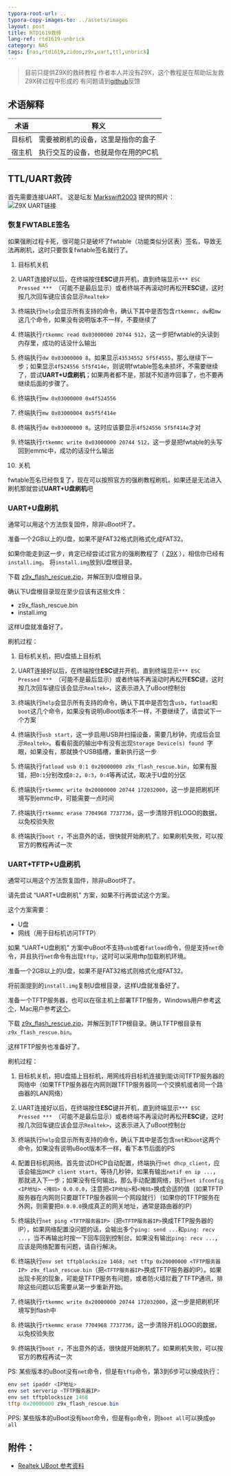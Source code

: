 ```yaml
---
typora-root-url: ..
typora-copy-images-to: ../assets/images
layout: post
title: RTD1619救砖
lang-ref: rtd1619-unbrick
category: NAS
tags: [nas,rtd1619,zidoo,z9x,uart,ttl,unbrick]
---
```



> 目前只提供Z9X的救砖教程
> 作者本人并没有Z9X，这个教程是在帮助坛友救Z9X砖过程中形成的
> 有问题请到[github](https://github.com/jjm2473/jjm2473.github.io/issues)反馈


## 术语解释

|   术语     |    释义                                    |
| ------ | -------------------------------------- |
| 目标机 | 需要被刷机的设备，这里是指你的盒子     |
| 宿主机 | 执行交互的设备，也就是你在用的PC机 |



## TTL/UART救砖

首先需要连接UART。
这是坛友 [Markswift2003](http://forum.zidoo.tv/index.php?members/markswift2003.21473/) 提供的照片：
![Z9X UART链接](/assets/images/Z9X_UART.jpg)



### 恢复FWTABLE签名

如果强刷过程卡死，很可能只是破坏了fwtable（功能类似分区表）签名，导致无法再刷机，这时只要恢复fwtable签名就行了。

1. 目标机关机

2. UART连接好以后，在终端按住**ESC**键并开机，直到终端显示`*** ESC Pressed *** `（可能不是最后显示）或者终端不再滚动时再松开**ESC**键，这时按几次回车键应该会显示`Realtek>`

3. 终端执行`help`会显示所有支持的命令，确认下其中是否包含`rtkemmc`，`dw`和`mw`这几个命令，如果没有说明版本不一样，不要继续了

4. 终端执行`rtkemmc read 0x03000000 20744 512`，这一步把fwtable的头读到内存里，成功的话没什么输出

5. 终端执行`dw 0x03000000 8`。如果显示`43534552 5f5f4555`，那么继续下一步；如果显示`4f524556 5f5f414e`，则说明fwtable签名未损坏，不需要继续了，尝试**UART+U盘刷机**；如果两者都不是，那就不知道咋回事了，也不要再继续后面的步骤了。

6. 终端执行`mw 0x03000000 0x4f524556`

7. 终端执行`mw 0x03000004 0x5f5f414e`

8. 终端执行`dw 0x03000000 8`。这时应该要显示`4f524556 5f5f414e`才对

9. 终端执行`rtkemmc write 0x03000000 20744 512`，这一步是把fwtable的头写回到emmc中，成功的话没什么输出

10. 关机

fwtable签名已经恢复了，现在可以按照官方的强刷教程刷机，如果还是无法进入刷机那就尝试**UART+U盘刷机**吧



### UART+U盘刷机

通常可以用这个方法恢复固件，除非uBoot坏了。

准备一个2GB以上的U盘，如果不是FAT32格式则格式化成FAT32。

如果你能走到这一步，肯定已经尝试过官方的强刷教程了（ [Z9X](https://www.zidoo.tv/Support/support_guide/guide_target/GAi8Kohb5eLeq7k9e%5Bld%5D3ulg%3D%3D.html) ），相信你已经有`install.img`。
将`install.img`放到U盘根目录。

下载 [z9x_flash_rescue.zip](https://mega.nz/file/vbo3GahS#XtGkryVTk-fho4_gN9FnefjcyiOzYsMQ--9euGT2DTw)，并解压到U盘根目录。

确认下U盘根目录现在至少应该有这些文件：

* z9x_flash_rescue.bin
* install.img

这样U盘就准备好了。



刷机过程：

1. 目标机关机，把U盘插上目标机

2. UART连接好以后，在终端按住**ESC**键并开机，直到终端显示`*** ESC Pressed *** `（可能不是最后显示）或者终端不再滚动时再松开**ESC**键，这时按几次回车键应该会显示`Realtek>`，这表示进入了uBoot控制台

3. 终端执行`help`会显示所有支持的命令，确认下其中是否包含`usb`，`fatload`和`boot`这几个命令，如果没有说明uBoot版本不一样，不要继续了，请尝试下一个方案

4. 终端执行`usb start`，这一步启用USB并扫描设备，需要几秒钟，完成后会显示`Realtek>`。看看前面的输出中有没有出现`Storage Device(s) found `字眼，如果没有，那就换个USB插槽，重新执行这一步

5. 终端执行`fatload usb 0:1 0x20000000 z9x_flash_rescue.bin`，如果有报错，把`0:1`分别改成`0:2`，`0:3`，`0:4`等再试试，取决于U盘的分区

6. 终端执行`rtkemmc write 0x20000000 20744 172032000`，这一步是把刷机环境写到emmc中，可能需要一点时间

7. 终端执行`rtkemmc erase 7704968 7737736`，这一步清除开机LOGO的数据，以免校验失败

8. 终端执行`boot r`，不出意外的话，很快就开始刷机了。如果刷机失败，可以按官方的教程再试一次



### UART+TFTP+U盘刷机

通常可以用这个方法恢复固件，除非uBoot坏了。

请先尝试 “UART+U盘刷机” 方案，如果不行再尝试这个方案。

这个方案需要：
* U盘
* 网线（用于目标机访问TFTP）

如果 “UART+U盘刷机” 方案中uBoot不支持`usb`或者`fatload`命令，但是支持`net`命令，并且执行`net`命令有出现`tftp`，这时可以采用tftp加载刷机环境。

准备一个2GB以上的U盘，如果不是FAT32格式则格式化成FAT32。

将前面提到的`install.img`复制U盘根目录，这样U盘就准备好了。


准备一个TFTP服务器，也可以在宿主机上部署TFTP服务，Windows用户参考[这个](https://www.icxbk.com/article/detail/1141.html)，Mac用户参考[这个](https://www.shintaku.top/posts/mac-tftp/)。

下载 [z9x_flash_rescue.zip](https://mega.nz/file/vbo3GahS#XtGkryVTk-fho4_gN9FnefjcyiOzYsMQ--9euGT2DTw)，并解压到TFTP根目录。确认TFTP根目录有`z9x_flash_rescue.bin`。

这样TFTP服务也准备好了。


刷机过程：

1. 目标机关机，把U盘插上目标机，用网线将目标机连接到能访问TFTP服务器的网络中（如果TFTP服务器在内网则跟TFTP服务器同一个交换机或者同一个路由器的LAN网络）

2. UART连接好以后，在终端按住**ESC**键并开机，直到终端显示`*** ESC Pressed *** `（可能不是最后显示）或者终端不再滚动时再松开**ESC**键，这时按几次回车键应该会显示`Realtek>`，这表示进入了uBoot控制台

3. 终端执行`help`会显示所有支持的命令，确认下其中是否包含`net`和`boot`这两个命令，如果没有说明uBoot版本不一样，看下本节后面的PS

4. 配置目标机网络。首先尝试DHCP自动配置，终端执行`net dhcp_client`，应该会输出`DHCP client start`，等待几秒钟，如果有输出`netif en ip ...`，那就进入下一步；如果没有任何输出，那么手动配置网络，执行`net ifconfig <IP地址> <掩码> 0.0.0.0`，注意把`<IP地址>`和`<掩码>`换成合适的值（如果TFTP服务器在内网则只要跟TFTP服务器同一个网段就行）（如果你的TFTP服务在外网，则需要把`0.0.0.0`换成真正的网关地址，通常是路由器的IP）

5. 终端执行`net ping <TFTP服务器IP>`（把`<TFTP服务器IP>`换成TFTP服务器的IP），如果网络配置没问题的话，会输出多个`ping: send ...`和`ping: recv ...`，当不再输出时按一下回车回到控制台。如果没有输出`ping: recv ...`，应该是网络配置有问题，请自行解决。

6. 终端执行`env set tftpblocksize 1468; net tftp 0x20000000 <TFTP服务器IP> z9x_flash_rescue.bin`（把`<TFTP服务器IP>`换成TFTP服务器的IP）。如果出现卡死的现象，可能是TFTP服务有问题，或者防火墙拦截了TFTP通讯，排除这些问题以后需要从第一步重新开始。

7. 终端执行`rtkemmc write 0x20000000 20744 172032000`，这一步是把刷机环境写到flash中

8. 终端执行`rtkemmc erase 7704968 7737736`，这一步清除开机LOGO的数据，以免校验失败

9. 终端执行`boot r`，不出意外的话，很快就开始刷机了。如果刷机失败，可以按官方的教程再试一次

PS: 某些版本的uBoot没有`net`命令，但是有`tftp`命令，第3到6步可以换成执行：

   ```powershell
   env set ipaddr <IP地址>
   env set serverip <TFTP服务器IP>
   env set tftpblocksize 1468
   tftp 0x20000000 z9x_flash_rescue.bin
   ```

PPS: 某些版本的uBoot没有`boot`命令，但是有`go`命令，则`boot all`可以换成`go all`


## 附件：

* [Realtek UBoot 参考资料](/assets/files/RTD1619_RTD129x_Bootcode.pdf)

